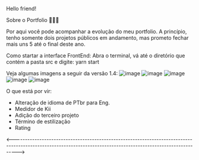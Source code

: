 Hello friend!

Sobre o Portfolio 👨🏻‍💻


Por aqui você pode acompanhar a evolução do meu portfolio. A princípio, tenho somente dois projetos públicos em andamento, mas prometo fechar mais uns 5 até o final deste ano.

Como startar a interface FrontEnd:
Abra o terminal, vá até o diretório que contém a pasta src e digite: yarn start


Veja algumas imagens a seguir da versão 1.4:
![image](https://user-images.githubusercontent.com/46411240/113995790-f1582200-982c-11eb-8f9e-43ca7a358889.png)
![image](https://user-images.githubusercontent.com/46411240/113995838-fd43e400-982c-11eb-990d-a915594e91dd.png)
![image](https://user-images.githubusercontent.com/46411240/113995892-092fa600-982d-11eb-8de9-1d5ce8f83602.png)
![image](https://user-images.githubusercontent.com/46411240/113995944-151b6800-982d-11eb-8f27-decf830a8307.png)
![image](https://user-images.githubusercontent.com/46411240/113996006-249ab100-982d-11eb-8eb7-cb9e36b0d4d8.png)


O que está por vir:
- Alteração de idioma de PTbr para Eng.
- Medidor de Kii
- Adição do terceiro projeto
- Término de estilização
- Rating 

<-------------------------------------------------------------------------------------------------------------------------------------------------------------->
